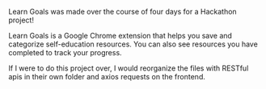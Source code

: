 Learn Goals was made over the course of four days for a Hackathon project!

Learn Goals is a Google Chrome extension that helps you save and categorize self-education resources. 
You can also see resources you have completed to track your progress.

If I were to do this project over, I would reorganize the files with RESTful apis in their own folder
and axios requests on the frontend. 